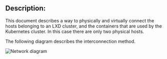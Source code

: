 ## Description:

This document describes a way to physically and virtually connect the hosts belonging to an LXD cluster, and the containers that are used by the Kubernetes cluster. In this case there are only two physical hosts.

The following diagram describes the interconnection method.

![Network diagram](assets/cluster-example1.vpd.png)
